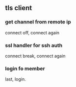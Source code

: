 ## tls client

### get channel from remote ip

connect off, connect again

### ssl handler for ssh auth

connect break, connect again

### login fo member

last, login.
